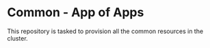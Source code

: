 # Common - App of Apps

This repository is tasked to provision all the common resources in the cluster.